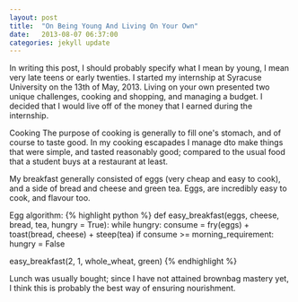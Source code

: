 ```yaml
---
layout: post
title:  "On Being Young And Living On Your Own"
date:   2013-08-07 06:37:00
categories: jekyll update
---
```


In writing this post, I should probably specify what I mean by young, I mean very late teens or early twenties. I started my internship at Syracuse University on the 13th of May, 2013. Living on your own presented two unique challenges, cooking and shopping, and managing a budget. I decided that I would live off of the money that I earned during the internship.

Cooking
The purpose of cooking is generally to fill one's stomach, and of course to taste good. In my cooking escapades I manage dto make things that were simple, and tasted reasonably good; compared to the usual food that a student buys at a restaurant at least.

My breakfast generally consisted of eggs (very cheap and easy to cook), and a side of bread and cheese and green tea. Eggs, are incredibly easy to cook, and flavour too. 

Egg algorithm:
{% highlight python %}
def easy_breakfast(eggs, cheese, bread, tea, hungry = True):
	while hungry:
		consume = fry(eggs) + toast(bread, cheese) + steep(tea)
		if consume >= morning_requirement:
			hungry = False

easy_breakfast(2, 1, whole_wheat, green)
{% endhighlight %}

Lunch was usually bought; since I have not attained brownbag mastery yet, I think this is probably the best way of ensuring nourishment.